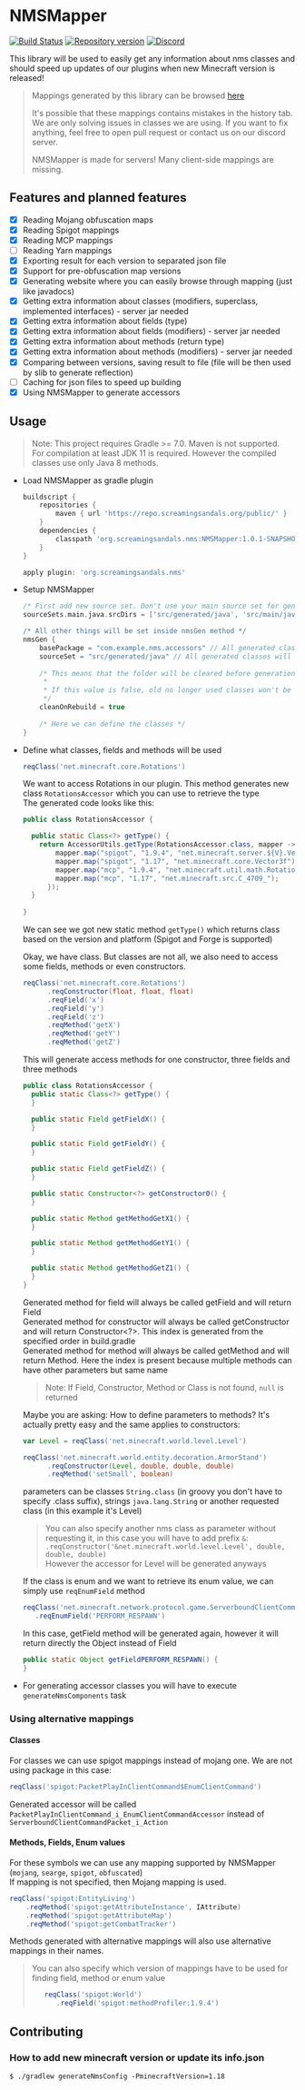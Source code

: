 # NMSMapper

[![Build Status](https://ci.screamingsandals.org/job/NMSMapper/badge/icon)](https://ci.screamingsandals.org/job/NMSMapper/)
[![Repository version](https://img.shields.io/nexus/s/org.screamingsandals.nms/NMSMapper?server=https%3A%2F%2Frepo.screamingsandals.org)](https://repo.screamingsandals.org/#browse/browse:maven-snapshots:org%2Fscreamingsandals%2Fnms%2FNMSMapper)
[![Discord](https://img.shields.io/discord/582271436845219842?logo=discord)](https://discord.gg/4xB54Ts)

This library will be used to easily get any information about nms classes and should speed up updates of our plugins when new Minecraft version is released!

> Mappings generated by this library can be browsed [here](https://nms.screamingsandals.org/)  
>
> It's possible that these mappings contains mistakes in the history tab. We are only solving issues in classes we are using. If you want to fix anything, feel free to open pull request or contact us on our discord server.
>
> NMSMapper is made for servers! Many client-side mappings are missing.

## Features and planned features

- [X] Reading Mojang obfuscation maps
- [X] Reading Spigot mappings
- [X] Reading MCP mappings
- [ ] Reading Yarn mappings
- [X] Exporting result for each version to separated json file
- [X] Support for pre-obfuscation map versions
- [X] Generating website where you can easily browse through mapping (just like javadocs)
- [X] Getting extra information about classes (modifiers, superclass, implemented interfaces) - server jar needed
- [X] Getting extra information about fields (type)
- [X] Getting extra information about fields (modifiers) - server jar needed
- [X] Getting extra information about methods (return type)
- [X] Getting extra information about methods (modifiers) - server jar needed
- [X] Comparing between versions, saving result to file (file will be then used by slib to generate reflection)
- [ ] Caching for json files to speed up building
- [X] Using NMSMapper to generate accessors

## Usage

> Note: This project requires Gradle >= 7.0. Maven is not supported.  
> For compilation at least JDK 11 is required. However the compiled classes use only Java 8 methods.

* Load NMSMapper as gradle plugin
  ```groovy
  buildscript {
      repositories {
          maven { url 'https://repo.screamingsandals.org/public/' }
      }
      dependencies {
          classpath 'org.screamingsandals.nms:NMSMapper:1.0.1-SNAPSHOT'
      }
  }

  apply plugin: 'org.screamingsandals.nms'
  ```
* Setup NMSMapper
  ```groovy
  /* First add new source set. Don't use your main source set for generated stuff. */
  sourceSets.main.java.srcDirs = ['src/generated/java', 'src/main/java']

  /* All other things will be set inside nmsGen method */
  nmsGen {
      basePackage = "com.example.nms.accessors" // All generated classes will be in this package.
      sourceSet = "src/generated/java" // All generated classes will be part of this source set.
    
      /* This means that the folder will be cleared before generation. 
       *
       * If this value is false, old no longer used classes won't be removed.
       */
      cleanOnRebuild = true 
    
      /* Here we can define the classes */
  }
  ```
* Define what classes, fields and methods will be used
  ```groovy
  reqClass('net.minecraft.core.Rotations')
  ```
  We want to access Rotations in our plugin. This method generates new class `RotationsAccessor` which you can use to retrieve the type  
  The generated code looks like this:
  ```java
  public class RotationsAccessor {
  
    public static Class<?> getType() {
      return AccessorUtils.getType(RotationsAccessor.class, mapper -> {
          mapper.map("spigot", "1.9.4", "net.minecraft.server.${V}.Vector3f");
          mapper.map("spigot", "1.17", "net.minecraft.core.Vector3f");
          mapper.map("mcp", "1.9.4", "net.minecraft.util.math.Rotations");
          mapper.map("mcp", "1.17", "net.minecraft.src.C_4709_");
        });
    }
    
  }
  ```
  We can see we got new static method `getType()` which returns class based on the version and platform (Spigot and Forge is supported)
  
  Okay, we have class. But classes are not all, we also need to access some fields, methods or even constructors.
  ```groovy
  reqClass('net.minecraft.core.Rotations')
        .reqConstructor(float, float, float)
        .reqField('x')
        .reqField('y')
        .reqField('z')
        .reqMethod('getX')
        .reqMethod('getY')
        .reqMethod('getZ')
  ```
  This will generate access methods for one constructor, three fields and three methods
  ```java
  public class RotationsAccessor {
    public static Class<?> getType() {
    }

    public static Field getFieldX() {
    }

    public static Field getFieldY() {
    }

    public static Field getFieldZ() {
    }

    public static Constructor<?> getConstructor0() {
    }

    public static Method getMethodGetX1() {
    }

    public static Method getMethodGetY1() {
    }

    public static Method getMethodGetZ1() {
    }
  }
  ```
  Generated method for field will always be called getField<Name> and will return Field  
  Generated method for constructor will always be called getConstructor<Index> and will return Constructor<?>. This index is generated from the specified order in   build.gradle  
  Generated method for method will always be called getMethod<Name><Index> and will return Method. Here the index is present because multiple methods can have other parameters but same name

  > Note: If Field, Constructor<?>, Method or Class<?> is not found, `null` is returned

  Maybe you are asking: How to define parameters to methods? It's actually pretty easy and the same applies to constructors:
  ```groovy
  var Level = reqClass('net.minecraft.world.level.Level')

  reqClass('net.minecraft.world.entity.decoration.ArmorStand')
        .reqConstructor(Level, double, double, double)
        .reqMethod('setSmall', boolean)
  ```
  parameters can be classes `String.class` (in groovy you don't have to specify .class suffix), strings `java.lang.String` or another requested class (in this example it's Level)

  > You can also specify another nms class as parameter without requesting it, in this case you will have to add prefix `&`:  
  > `.reqConstructor('&net.minecraft.world.level.Level', double, double, double)`  
  > However the accessor for Level will be generated anyways

  If the class is enum and we want to retrieve its enum value, we can simply use `reqEnumField` method
  ```groovy
  reqClass('net.minecraft.network.protocol.game.ServerboundClientCommandPacket$Action')
     .reqEnumField('PERFORM_RESPAWN')
  ```
  In this case, getField method will be generated again, however it will return directly the Object instead of Field
  ```java
  public static Object getFieldPERFORM_RESPAWN() {
  }
  ```
* For generating accessor classes you will have to execute `generateNmsComponents` task

### Using alternative mappings

#### Classes

For classes we can use spigot mappings instead of mojang one. We are not using package in this case:
```groovy
reqClass('spigot:PacketPlayInClientCommand$EnumClientCommand')
```
Generated accessor will be called `PacketPlayInClientCommand_i_EnumClientCommandAccessor` instead of `ServerboundClientCommandPacket_i_Action`

#### Methods, Fields, Enum values

For these symbols we can use any mapping supported by NMSMapper (`mojang`, `searge`, `spigot`, `obfuscated`)  
If mapping is not specified, then Mojang mapping is used.
```groovy
reqClass('spigot:EntityLiving')
    .reqMethod('spigot:getAttributeInstance', IAttribute)
    .reqMethod('spigot:getAttributeMap')
    .reqMethod('spigot:getCombatTracker')
```

Methods generated with alternative mappings will also use alternative mappings in their names.

> You can also specify which version of mappings have to be used for finding field, method or enum value
> 
> ```groovy
>    reqClass('spigot:World')
>       .reqField('spigot:methodProfiler:1.9.4')
> ```

## Contributing

### How to add new minecraft version or update its info.json

```
$ ./gradlew generateNmsConfig -PminecraftVersion=1.18
```

